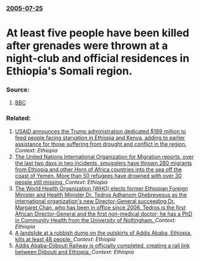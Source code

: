### [2005-07-25](/news/2005/07/25/index.md)

#  At least five people have been killed after grenades were thrown at a night-club and official residences in Ethiopia's Somali region. 




### Source:

1. [BBC](http://news.bbc.co.uk/2/hi/africa/4714155.stm)

### Related:

1. [USAID announces the Trump administration dedicated $169 million to feed people facing starvation in Ethiopia and Kenya, adding to earlier assistance for those suffering from drought and conflict in the region. ](/news/2017/08/3/usaid-announces-the-trump-administration-dedicated-169-million-to-feed-people-facing-starvation-in-ethiopia-and-kenya-adding-to-earlier-as.md) _Context: Ethiopia_
2. [The United Nations International Organization for Migration reports, over the last two days in two incidents, smugglers have thrown 280 migrants from Ethiopia and other Horn of Africa countries into the sea off the coast of Yemen. More than 50 refugees have drowned with over 30 people still missing. ](/news/2017/08/10/the-united-nations-international-organization-for-migration-reports-over-the-last-two-days-in-two-incidents-smugglers-have-thrown-280-migr.md) _Context: Ethiopia_
3. [The World Health Organization (WHO) elects former Ethiopian Foreign Minister and Health Minister Dr. Tedros Adhanom Ghebreyesus as the international organization's new Director-General succeeding Dr. Margaret Chan, who has been in office since 2006. Tedros is the first African Director-General and the first non-medical doctor; he has a PhD in Community Health from the University of Nottingham. ](/news/2017/05/23/the-world-health-organization-who-elects-former-ethiopian-foreign-minister-and-health-minister-dr-tedros-adhanom-ghebreyesus-as-the-inter.md) _Context: Ethiopia_
4. [A landslide at a rubbish dump on the outskirts of Addis Ababa, Ethiopia, kills at least 48 people. ](/news/2017/03/12/a-landslide-at-a-rubbish-dump-on-the-outskirts-of-addis-ababa-ethiopia-kills-at-least-48-people.md) _Context: Ethiopia_
5. [Addis Ababa-Djibouti Railway is officially completed, creating a rail link between Djibouti and Ethiopia. ](/news/2017/01/10/addis-ababaadjibouti-railway-is-officially-completed-creating-a-rail-link-between-djibouti-and-ethiopia.md) _Context: Ethiopia_
